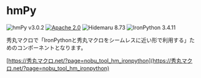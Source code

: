 # hmPy

![hmPy v3.0.2](https://img.shields.io/badge/hmPy-v3.0.2-6479ff.svg)
[![Apache 2.0](https://img.shields.io/badge/license-Apache_2.0-blue.svg?style=flat)](LICENSE)
![Hidemaru 8.73](https://img.shields.io/badge/Hidemaru-v8.73-6479ff.svg)
![IronPython 3.4.11](https://img.shields.io/badge/IronPython-v3.4.11-6479ff.svg?logo=python&logoColor=white)

秀丸マクロで「IronPythonと秀丸マクロをシームレスに近い形で利用する」ためのコンポーネントとなります。

[https://秀丸マクロ.net/?page=nobu_tool_hm_ironpython](https://秀丸マクロ.net/?page=nobu_tool_hm_ironpython)